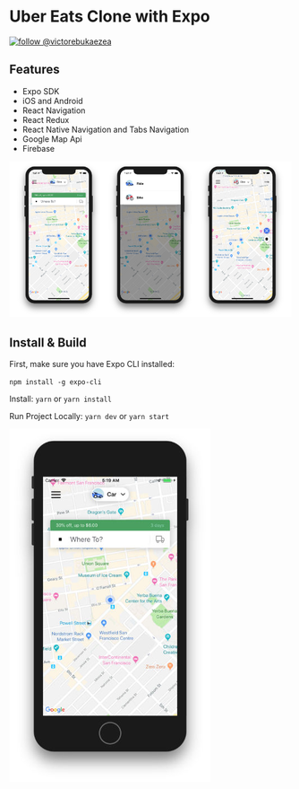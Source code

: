 # Uber Eats Clone with Expo
[![follow @victorebukaezea](https://img.shields.io/twitter/follow/victorebukaezea.svg?style=for-the-badge&logo=TWITTER&logoColor=FFFFFF&labelColor=00aced&logoWidth=20&color=lightgray)](https://twitter.com/victorebukaezea)


## Features 

- Expo SDK  
- iOS and Android
- React Navigation
- React Redux 
- React Native Navigation and Tabs Navigation 
- Google Map Api
- Firebase

<p align="center">
  <img src="screenshots/screenshare-3.png?raw=true" />
</p>

## Install & Build 

First, make sure you have Expo CLI installed: 

`npm install -g expo-cli`

Install: `yarn` or `yarn install`

Run Project Locally: `yarn dev` or `yarn start`


<p align="left">
  <img src="screenshots/screenshot-v0.0.1.jpg?raw=true" width="360" />
</p>